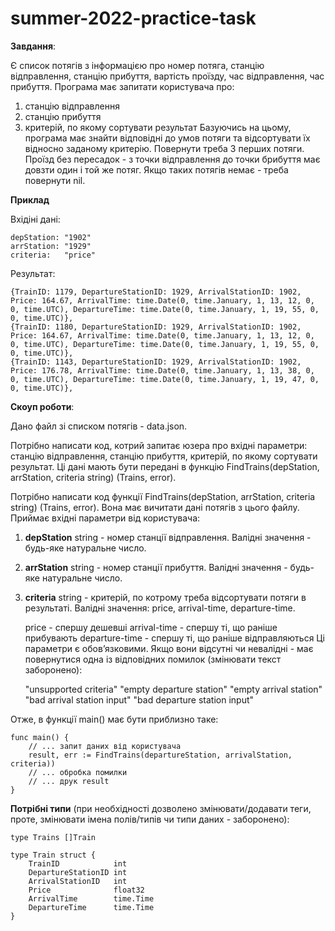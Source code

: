 # summer-2022-practice-task

**Завдання**:

Є список потягів з інформацією про номер потяга, станцію відправлення, станцію прибуття, вартість проїзду, час відправлення, час прибуття.
Програма має запитати користувача про:
1. станцію відправлення
2. станцію прибуття
3. критерій, по якому сортувати результат
   Базуючись на цьому, програма має знайти відповідні до умов потяги та відсортувати їх відносно заданому критерію.
   Повернути треба 3 перших потяги. Проїзд без пересадок - з точки відправлення до точки брибуття має довзти один і той же потяг.
   Якщо таких потягів немає - треба повернути nil.

**Приклад**

Вхідіні дані:

	depStation: "1902"
    arrStation: "1929"
    criteria:   "price"

Результат:

    {TrainID: 1179, DepartureStationID: 1929, ArrivalStationID: 1902, Price: 164.67, ArrivalTime: time.Date(0, time.January, 1, 13, 12, 0, 0, time.UTC), DepartureTime: time.Date(0, time.January, 1, 19, 55, 0, 0, time.UTC)},
    {TrainID: 1180, DepartureStationID: 1929, ArrivalStationID: 1902, Price: 164.67, ArrivalTime: time.Date(0, time.January, 1, 13, 12, 0, 0, time.UTC), DepartureTime: time.Date(0, time.January, 1, 19, 55, 0, 0, time.UTC)},
    {TrainID: 1143, DepartureStationID: 1929, ArrivalStationID: 1902, Price: 176.78, ArrivalTime: time.Date(0, time.January, 1, 13, 38, 0, 0, time.UTC), DepartureTime: time.Date(0, time.January, 1, 19, 47, 0, 0, time.UTC)},

**Скоуп роботи**:

Дано файл зі списком потягів - data.json.

Потрібно написати код, котрий запитає юзера про вхідні параметри: станцію відправлення, станцію прибуття, критерій, по якому сортувати результат.
Ці дані мають бути передані в функцію FindTrains(depStation, arrStation, criteria string) (Trains, error).

Потрібно написати код функції FindTrains(depStation, arrStation, criteria string) (Trains, error).
Вона має вичитати дані потягів з цього файлу.
Приймає вхідні параметри від користувача:
1. **depStation** string - номер станції відправлення. Валідні значення - будь-яке натуральне число.
2. **arrStation** string - номер станції прибуття. Валідні значення - будь-яке натуральне число.
3. **criteria** string - критерій, по котрому треба відсортувати потяги в результаті. Валідні значення: price, arrival-time, departure-time.


    price - спершу дешевші
    arrival-time - спершу ті, що раніше прибувають
    departure-time - спершу ті, що раніше відправляються
Ці параметри є обовʼязковими. Якщо вони відсутні чи невалідні - має повернутися одна із відповідних помилок (змінювати текст заборонено):

    "unsupported criteria"
    "empty departure station"
    "empty arrival station"
    "bad arrival station input"
    "bad departure station input"

Отже, в функції main() має бути приблизно таке:

    func main() {
        // ... запит даних від користувача
        result, err := FindTrains(departureStation, arrivalStation, criteria))
        // ... обробка помилки
        // ... друк result
    }

**Потрібні типи** (при необхідності дозволено змінювати/додавати теги, проте, змінювати імена полів/типів чи типи даних - заборонено):

    type Trains []Train

    type Train struct {
        TrainID            int
        DepartureStationID int
        ArrivalStationID   int
        Price              float32
        ArrivalTime        time.Time
        DepartureTime      time.Time
    }

